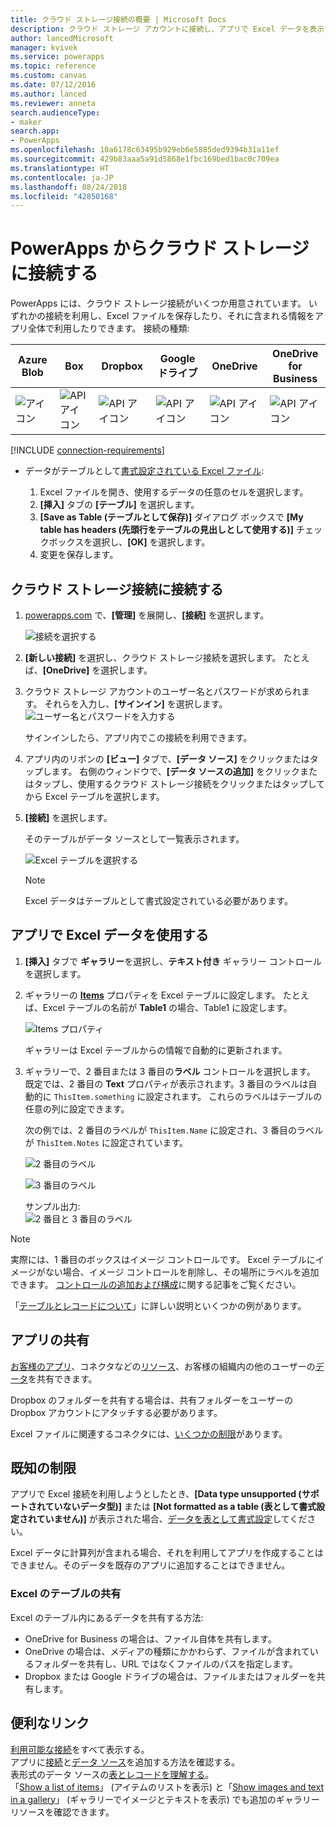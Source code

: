 ```yaml
---
title: クラウド ストレージ接続の概要 | Microsoft Docs
description: クラウド ストレージ アカウントに接続し、アプリで Excel データを表示する方法について説明します。
author: lancedMicrosoft
manager: kvivek
ms.service: powerapps
ms.topic: reference
ms.custom: canvas
ms.date: 07/12/2016
ms.author: lanced
ms.reviewer: anneta
search.audienceType:
- maker
search.app:
- PowerApps
ms.openlocfilehash: 10a6178c63495b929eb6e5885ded9394b31a11ef
ms.sourcegitcommit: 429b83aaa5a91d5868e1fbc169bed1bac0c709ea
ms.translationtype: HT
ms.contentlocale: ja-JP
ms.lasthandoff: 08/24/2018
ms.locfileid: "42850168"
---
```

# <a name="connect-to-cloud-storage-from-powerapps"></a>PowerApps からクラウド ストレージに接続する
PowerApps には、クラウド ストレージ接続がいくつか用意されています。 いずれかの接続を利用し、Excel ファイルを保存したり、それに含まれる情報をアプリ全体で利用したりできます。 接続の種類:  

| **Azure Blob** | **Box** | **Dropbox** | **Google ドライブ** | **OneDrive** | **OneDrive<br>for Business** |
| --- | --- | --- | --- | --- | --- |
| ![アイコン](./media/cloud-storage-blob-connections/blobicon.png) |![API アイコン][boxicon] |![API アイコン][dropboxicon] |![API アイコン][googledriveicon] |![API アイコン][onedriveicon] |![API アイコン][onedriveforbusinessicon] |

[!INCLUDE [connection-requirements](../../../includes/connection-requirements.md)]

* データがテーブルとして[書式設定されている Excel ファイル](https://support.office.com/article/Create-an-Excel-table-in-a-worksheet-E81AA349-B006-4F8A-9806-5AF9DF0AC664):
  
  1. Excel ファイルを開き、使用するデータの任意のセルを選択します。
  2. **[挿入]** タブの **[テーブル]** を選択します。
  3. **[Save as Table (テーブルとして保存)]** ダイアログ ボックスで **[My table has headers (先頭行をテーブルの見出しとして使用する)]** チェックボックスを選択し、**[OK]** を選択します。
  4. 変更を保存します。

## <a name="connect-to-the-cloud-storage-connection"></a>クラウド ストレージ接続に接続する
1. [powerapps.com](https://web.powerapps.com?utm_source=padocs&utm_medium=linkinadoc&utm_campaign=referralsfromdoc) で、**[管理]** を展開し、**[接続]** を選択します。  
   
    ![接続を選択する](./media/cloud-storage-blob-connections/connections.png)
2. **[新しい接続]** を選択し、クラウド ストレージ接続を選択します。 たとえば、**[OneDrive]** を選択します。
3. クラウド ストレージ アカウントのユーザー名とパスワードが求められます。 それらを入力し、**[サインイン]** を選択します。  
    ![ユーザー名とパスワードを入力する](./media/cloud-storage-blob-connections/signin.png)
   
    サインインしたら、アプリ内でこの接続を利用できます。
4. アプリ内のリボンの **[ビュー]** タブで、**[データ ソース]** をクリックまたはタップします。 右側のウィンドウで、**[データ ソースの追加]** をクリックまたはタップし、使用するクラウド ストレージ接続をクリックまたはタップしてから Excel テーブルを選択します。
5. **[接続]** を選択します。
   
    そのテーブルがデータ ソースとして一覧表示されます。
   
    ![Excel テーブルを選択する](./media/cloud-storage-blob-connections/selecttable.png)
   
    > [!NOTE]
   > Excel データはテーブルとして書式設定されている必要があります。

## <a name="using-the-excel-data-in-your-app"></a>アプリで Excel データを使用する
1. **[挿入]** タブで **ギャラリー**を選択し、**テキスト付き** ギャラリー コントロールを選択します。
2. ギャラリーの **[Items](../controls/properties-core.md)** プロパティを Excel テーブルに設定します。 たとえば、Excel テーブルの名前が **Table1** の場合、Table1 に設定します。  
   
    ![Items プロパティ](./media/cloud-storage-blob-connections/itemsproperty.png)  
   
    ギャラリーは Excel テーブルからの情報で自動的に更新されます。
3. ギャラリーで、2 番目または 3 番目の**ラベル** コントロールを選択します。 既定では、2 番目の **Text** プロパティが表示されます。3 番目のラベルは自動的に `ThisItem.something` に設定されます。 これらのラベルはテーブルの任意の列に設定できます。
   
    次の例では、2 番目のラベルが `ThisItem.Name` に設定され、3 番目のラベルが `ThisItem.Notes` に設定されています。  
   
    ![2 番目のラベル](./media/cloud-storage-blob-connections/items-secondtextbox.png)  
   
    ![3 番目のラベル](./media/cloud-storage-blob-connections/items-thirdtextbox.png)  
   
    サンプル出力:  
    ![2 番目と 3 番目のラベル](./media/cloud-storage-blob-connections/secondthirdtextboxes.png)
   
> [!NOTE]
> 実際には、1 番目のボックスはイメージ コントロールです。 Excel テーブルにイメージがない場合、イメージ コントロールを削除し、その場所にラベルを追加できます。 [コントロールの追加および構成](../add-configure-controls.md)に関する記事をご覧ください。

「[テーブルとレコードについて](../working-with-tables.md)」に詳しい説明といくつかの例があります。  

## <a name="sharing-your-app"></a>アプリの共有
[お客様のアプリ](../share-app.md)、コネクタなどの[リソース](../share-app-resources.md)、お客様の組織内の他のユーザーの[データ](../share-app-data.md)を共有できます。

Dropbox のフォルダーを共有する場合は、共有フォルダーをユーザーの Dropbox アカウントにアタッチする必要があります。

Excel ファイルに関連するコネクタには、[いくつかの制限](#sharing-excel-tables)があります。

## <a name="known-limitations"></a>既知の制限
アプリで Excel 接続を利用しようとしたとき、**[Data type unsupported (サポートされていないデータ型)]** または **[Not formatted as a table (表として書式設定されていません)]** が表示された場合、[データを表として書式設定](https://support.office.com/article/Create-an-Excel-table-in-a-worksheet-E81AA349-B006-4F8A-9806-5AF9DF0AC664)してください。

Excel データに計算列が含まれる場合、それを利用してアプリを作成することはできません。そのデータを既存のアプリに追加することはできません。

### <a name="sharing-excel-tables"></a>Excel のテーブルの共有
Excel のテーブル内にあるデータを共有する方法:

* OneDrive for Business の場合は、ファイル自体を共有します。
* OneDrive の場合は、メディアの種類にかかわらず、ファイルが含まれているフォルダーを共有し、URL ではなくファイルのパスを指定します。
* Dropbox または Google ドライブの場合は、ファイルまたはフォルダーを共有します。

## <a name="helpful-links"></a>便利なリンク
[利用可能な接続](../connections-list.md)をすべて表示する。  
アプリに[接続](../add-manage-connections.md)と[データ ソース](../add-data-connection.md)を追加する方法を確認する。  
表形式のデータ ソースの[表とレコードを理解する](../working-with-tables.md)。  
「[Show a list of items](../add-gallery.md)」 (アイテムのリストを表示) と「[Show images and text in a gallery](../show-images-text-gallery-sort-filter.md)」 (ギャラリーでイメージとテキストを表示) でも追加のギャラリー リソースを確認できます。

<!--Icon references-->
[boxicon]: ./media/cloud-storage-blob-connections/boxicon.png
[dropboxicon]: ./media/cloud-storage-blob-connections/dropboxicon.png
[googledriveicon]: ./media/cloud-storage-blob-connections/googledriveicon.png
[onedriveicon]: ./media/cloud-storage-blob-connections/onedriveicon.png
[onedriveforbusinessicon]: ./media/cloud-storage-blob-connections/onedriveforbusinessicon.png
